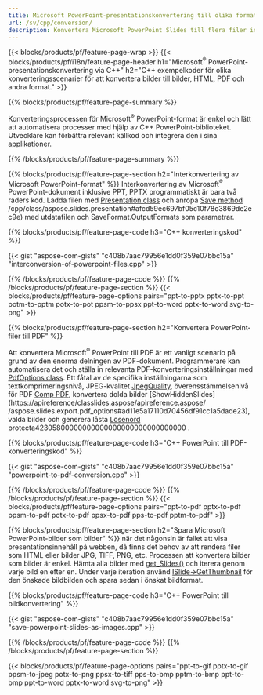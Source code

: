 ```yaml
---
title: Microsoft PowerPoint-presentationskonvertering till olika format med C++
url: /sv/cpp/conversion/
description: Konvertera Microsoft PowerPoint Slides till flera filer inklusive HTML, PDF och bildformat i C++-baserade applikationer.
---
```


{{< blocks/products/pf/feature-page-wrap >}}
{{< blocks/products/pf/i18n/feature-page-header h1="Microsoft<sup>®</sup> PowerPoint-presentationskonvertering via C++" h2="C++ exempelkoder för olika konverteringsscenarier för att konvertera bilder till bilder, HTML, PDF och andra format." >}}

{{% blocks/products/pf/feature-page-summary %}}

Konverteringsprocessen för Microsoft<sup>®</sup> PowerPoint-format är enkel och lätt att automatisera processer med hjälp av C++ PowerPoint-biblioteket. Utvecklare kan förbättra relevant källkod och integrera den i sina applikationer. 

{{% /blocks/products/pf/feature-page-summary  %}}

{{% blocks/products/pf/feature-page-section  h2="Interkonvertering av Microsoft PowerPoint-format" %}}
Interkonvertering av Microsoft<sup>®</sup> PowerPoint-dokument inklusive PPT, PPTX programmatiskt är bara två raders kod. Ladda filen med [Presentation class](https://apireference.aspose.com/slides/cpp/class/aspose.slides.presentation) och anropa [Save method](https://apireference.aspose.com/slides) /cpp/class/aspose.slides.presentation#afcd59ec697bf05c10f78c3869de2ec9e) med utdatafilen och SaveFormat.OutputFormats som parametrar.

{{% blocks/products/pf/feature-page-code h3="C++ konverteringskod" %}}

{{< gist "aspose-com-gists" "c408b7aac79956e1dd0f359e07bbc15a" "interconversion-of-powerpoint-files.cpp" >}}


{{% /blocks/products/pf/feature-page-code  %}}
{{% /blocks/products/pf/feature-page-section %}}
{{< blocks/products/pf/feature-page-options pairs="ppt-to-pptx pptx-to-ppt potm-to-pptm potx-to-pot ppsm-to-ppsx ppt-to-word pptx-to-word svg-to-png" >}}


{{% blocks/products/pf/feature-page-section  h2="Konvertera PowerPoint-filer till PDF" %}}

Att konvertera Microsoft<sup>®</sup> PowerPoint till PDF är ett vanligt scenario på grund av den enorma delningen av PDF-dokument. Programmerare kan automatisera det och ställa in relevanta PDF-konverteringsinställningar med [PdfOptions class](https://apireference.aspose.com/slides/cpp/class/aspose.slides.export.pdf_options). Ett fåtal av de specifika inställningarna som textkomprimeringsnivå, JPEG-kvalitet [JpegQuality](https://apireference.aspose.com/slides/cpp/class/aspose.slides.export.pdf_options#a6bbf3bd303430757aa85ac9e3d184861), överensstämmelsenivå för PDF [Comp PDF](https://apireference.aspose.com/slides/cpp/class/aspose.slides.export.pdf_options#aa9dfc92dd22455248ac171c24876cb8f), konvertera dolda bilder [ShowHiddenSlides](https://apireference/classlides.aspose/apireference.aspose/ /aspose.slides.export.pdf_options#ad11e5a17110d70456df91cc1a5dade23), valda bilder och generera låsta [Lösenord](https://apireference.aspose.com/slides/cpp/class/aspose.slides.exporttions.pdf32050000000000000000000000000000000001) protecta42305800000000000000000000000000000 .

{{% blocks/products/pf/feature-page-code h3="C++ PowerPoint till PDF-konverteringskod" %}}

{{< gist "aspose-com-gists" "c408b7aac79956e1dd0f359e07bbc15a" "powerpoint-to-pdf-conversion.cpp" >}}

{{% /blocks/products/pf/feature-page-code  %}}
{{% /blocks/products/pf/feature-page-section %}}
{{< blocks/products/pf/feature-page-options pairs="ppt-to-pdf pptx-to-pdf ppsm-to-pdf potx-to-pdf ppsx-to-pdf pps-to-pdf pptm-to-pdf" >}}


{{% blocks/products/pf/feature-page-section  h2="Spara Microsoft PowerPoint-bilder som bilder" %}}
när det någonsin är fallet att visa presentationsinnehåll på webben, då finns det behov av att rendera filer som HTML eller bilder JPG, TIFF, PNG, etc. Processen att konvertera bilder som bilder är enkel. Hämta alla bilder med [get_Slides()](https://apireference.aspose.com/slides/cpp/class/aspose.slides.presentation#a9981b38f5a01d9fa5482f05b0a75974c) och iterera genom varje bild en efter en. Under varje iteration använd [ISlide->GetThumbnail](https://apireference.aspose.com/slides/cpp/class/aspose.slides.i_slide#a7bd377d403ff886232df21351c1fe783) för den önskade bildbilden och spara sedan i önskat bildformat. 

{{% blocks/products/pf/feature-page-code h3="C++ PowerPoint till bildkonvertering" %}}

{{< gist "aspose-com-gists" "c408b7aac79956e1dd0f359e07bbc15a" "save-powerpoint-slides-as-images.cpp" >}}

{{% /blocks/products/pf/feature-page-code %}}
{{% /blocks/products/pf/feature-page-section %}}

{{< blocks/products/pf/feature-page-options pairs="ppt-to-gif pptx-to-gif ppsm-to-jpeg potx-to-png ppsx-to-tiff pps-to-bmp pptm-to-bmp ppt-to-bmp ppt-to-word pptx-to-word svg-to-png" >}}